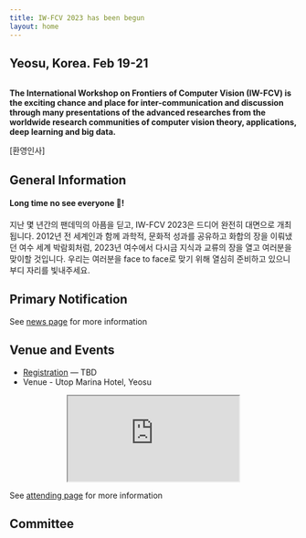 ```yaml
---
title: IW-FCV 2023 has been begun
layout: home
---
```


## Yeosu, Korea. Feb 19-21

<script src="{{ '/assets/js/mainCover.js' | relative_url }}"></script>
<div class="header-cover-wrapper" id="header-cover-wrapper">
  <img id="header-cover-img" />
</div>
<script type="text/javascript">
  window.onload = () => {
    var pathSetter = getRandomCover();
    console.log(pathSetter);
    var path;
    if (pathSetter[0] === true) path = '{{ "/" | relative_url }}' + pathSetter[1];
    else if (pathSetter[0] == false) path = pathSetter[1];
    document.getElementById('header-cover-img').src = path;
  };
</script>

**The International Workshop on Frontiers of Computer Vision (IW-FCV) is the exciting chance and place for inter-communication and discussion through many presentations of the advanced researches from the worldwide research communities of computer vision theory, applications, deep learning and big data.**  

[환영인사]

## General Information

#### Long time no see everyone 👋!

지난 몇 년간의 팬데믹의 아픔을 딛고, IW-FCV 2023은 드디어 완전히 대면으로 개최됩니다. 2012년 전 세계인과 함께 과학적, 문화적 성과를 공유하고 화합의 장을 이뤄냈던 여수 세계 박람회처럼, 2023년 여수에서 다시금 지식과 교류의 장을 열고 여러분을 맞이할 것입니다. 우리는 여러분을 face to face로 맞기 위해 열심히 준비하고 있으니 부디 자리를 빛내주세요.

## Primary Notification
See [news page](/news) for more information

## Venue and Events
* [Registration](/registration) — TBD
* Venue - Utop Marina Hotel, Yeosu

<div style="text-align: center;"><iframe class="round-border embed-wrapper" src="https://www.google.com/maps/embed?pb=!1m18!1m12!1m3!1d26229.02703434233!2d127.73482546942918!3d34.73976050869272!2m3!1f0!2f0!3f0!3m2!1i1024!2i768!4f13.1!3m3!1m2!1s0x356dd92970360325%3A0xb657528636c2a2a1!2z7Jyg7YOR66eI66as64KY7Zi47YWUJuumrOyhsO2KuA!5e0!3m2!1sko!2skr!4v1653881007965!5m2!1sko!2skr" allowfullscreen="" loading="lazy" referrerpolicy="no-referrer-when-downgrade"></iframe></div>

See [attending page](/attending) for more information

## Committee
